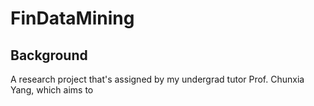 # FinDataMining
## Background
A research project that's assigned by my undergrad tutor Prof. Chunxia Yang, which aims to 

